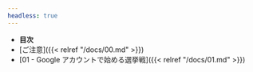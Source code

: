 ```yaml
---
headless: true
---
```


- **目次**
- [ご注意]({{< relref "/docs/00.md" >}})
- [01 - Google アカウントで始める選挙戦]({{< relref "/docs/01.md" >}})
